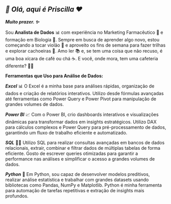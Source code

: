 ##  ***👋 Olá, aqui é Priscilla ❤️***
***Muito prazer. ✨***

Sou **Analista de Dados** 📊 com experiência no Marketing Farmacêutico 💊 e formação em Biologia 🧬. Sempre em busca de aprender algo novo, estou começando a tocar violão 🎸 e aproveito os fins de semana para fazer trilhas e explorar cachoeiras 🌲. Amo ler 📚 e, se tem uma coisa que não recuso, é uma boa xícara de café ou chá ☕. E você, onde mora, tem uma cafeteria diferente? 🤎😄

**Ferramentas que Uso para Análise de Dados:**

***Excel*** 📊
O Excel é a minha base para análises rápidas, organização de dados e criação de relatórios interativos. Utilizo desde fórmulas avançadas até ferramentas como Power Query e Power Pivot para manipulação de grandes volumes de dados.

***Power BI*** 📈
Com o Power BI, crio dashboards interativos e visualizações dinâmicas para transformar dados em insights estratégicos. Utilizo DAX para cálculos complexos e Power Query para pré-processamento de dados, garantindo um fluxo de trabalho eficiente e automatizado.

***SQL*** 🧑‍💻
Utilizo SQL para realizar consultas avançadas em bancos de dados relacionais, extrair, combinar e filtrar dados de múltiplas tabelas de forma eficiente. Gosto de escrever queries otimizadas para garantir a performance nas análises e simplificar o acesso a grandes volumes de dados.

***Python*** 🐍
Em Python, sou capaz de desenvolver modelos preditivos, realizar análise estatística e trabalhar com grandes datasets usando bibliotecas como Pandas, NumPy e Matplotlib. Python é minha ferramenta para automação de tarefas repetitivas e extração de insights mais profundos.




